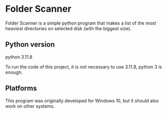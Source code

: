 # Folder Scanner

Folder Scanner is a simple python program that makes a list of the most heaviest directories on selected disk (with the biggest size).

## Python version

python 3.11.8

To run the code of this project, it is not necessary to use 3.11.8, python 3 is enough.

## Platforms

This program was originally developed for Windows 10, but it should also work on other systems.

